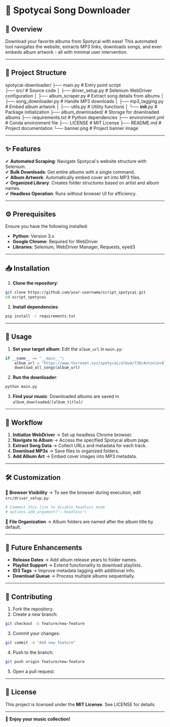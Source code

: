 # 🎵 Spotycai Song Downloader

## 🚀 Overview

Download your favorite albums from Spotycai with ease! This automated tool navigates the website, extracts MP3 links, downloads songs, and even embeds album artwork - all with minimal user intervention.

---

## 📂 Project Structure

spotycai-downloader/
├── main.py                # Entry point script  
├── src/                   # Source code
│   ├── driver_setup.py    # Selenium WebDriver configuration
│   ├── album_scraper.py   # Extract song details from albums
│   ├── song_downloader.py # Handle MP3 downloads
│   ├── mp3_tagging.py     # Embed album artwork
│   ├── utils.py           # Utility functions
│   └── __init__.py        # Package initialization
├── album_downloaded/      # Storage for downloaded albums
├── requirements.txt       # Python dependencies
├── environment.yml        # Conda environment file
├── LICENSE                # MIT License
├── README.md              # Project documentation
└── banner.png             # Project banner image

---

## ✨ Features

✔ **Automated Scraping**: Navigate Spotycai's website structure with Selenium.  
✔ **Bulk Downloads**: Get entire albums with a single command.  
✔ **Album Artwork**: Automatically embed cover art into MP3 files.  
✔ **Organized Library**: Creates folder structures based on artist and album names.  
✔ **Headless Operation**: Runs without browser UI for efficiency.

---

## ⚙️ Prerequisites

Ensure you have the following installed:

- **Python**: Version 3.x
- **Google Chrome**: Required for WebDriver
- **Libraries**: Selenium, WebDriver Manager, Requests, eyed3

---

## 📥 Installation

1. **Clone the repository**:
    
```bash
git clone https://github.com/your-username/script_spotycai.git
cd script_spotycai
```

2. **Install dependencies**:
    
```bash
pip install -r requirements.txt
```

---

## 📖 Usage

1. **Set your target album**:
   Edit the `album_url` in `main.py`:
    
```python
if __name__ == "__main__":
    album_url = "https://www.torrenet.xyz/spotycai/album/738/Antonio+Álvarez+Cordero+(Bizcocho)/Los+hermanos+del+buen+fin"
    download_all_songs(album_url)
```

2. **Run the downloader**:
    
```bash
python main.py
```

3. **Find your music**:
   Downloaded albums are saved in `album_downloaded/[album_title]/`

---

## 🔄 Workflow

1. **Initialize WebDriver** → Set up headless Chrome browser.
2. **Navigate to Album** → Access the specified Spotycai album page.
3. **Extract Song Data** → Collect URLs and metadata for each track.
4. **Download MP3s** → Save files to organized folders.
5. **Add Album Art** → Embed cover images into MP3 metadata.

---

## 🛠️ Customization

🔹 **Browser Visibility** → To see the browser during execution, edit `src/driver_setup.py`:
```python
# Comment this line to disable headless mode
# options.add_argument("--headless")
```

🔹 **File Organization** → Album folders are named after the album title by default.

---

## 📌 Future Enhancements

- **Release Dates** → Add album release years to folder names.
- **Playlist Support** → Extend functionality to download playlists.
- **ID3 Tags** → Improve metadata tagging with additional info.
- **Download Queue** → Process multiple albums sequentially.

---

## 🤝 Contributing

1. Fork the repository.
2. Create a new branch:
    
```bash
git checkout -b feature/new-feature
```

3. Commit your changes:
    
```bash
git commit -m "Add new feature"
```

4. Push to the branch:
    
```bash
git push origin feature/new-feature
```

5. Open a pull request.

---

## 📜 License

This project is licensed under the **MIT License**. See LICENSE for details.

---

🎉 **Enjoy your music collection!**